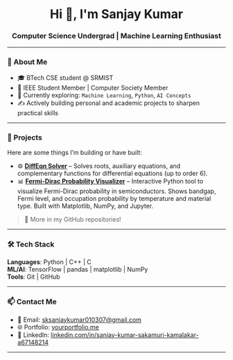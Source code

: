<h1 align="center">Hi 👋, I'm Sanjay Kumar</h1>
<h3 align="center">Computer Science Undergrad | Machine Learning Enthusiast</h3>

---

### 🔧 About Me

- 🎓 BTech CSE student @ SRMIST  
- 📌 IEEE Student Member | Computer Society Member  
- 🧠 Currently exploring: `Machine Learning`, `Python`, `AI Concepts`  
- ✍️ Actively building personal and academic projects to sharpen practical skills  

---

### 🧪 Projects

Here are some things I’m building or have built:

- ⚙️ **[DiffEqn Solver](#)** – Solves roots, auxiliary equations, and complementary functions for differential equations (up to order 6).  
- 📊 **[Fermi-Dirac Probability Visualizer](#)** – Interactive Python tool to visualize Fermi-Dirac probability in semiconductors. Shows bandgap, Fermi level, and occupation probability by temperature and material type. Built with Matplotlib, NumPy, and Jupyter.

> 📌 More in my GitHub repositories!

---

### 🛠️ Tech Stack

**Languages**: Python | C++ | C  
**ML/AI**: TensorFlow | pandas | matplotlib | NumPy  
**Tools**: Git | GitHub  

---

### 📫 Contact Me

- 📧 Email: [sksanjaykumar010307@gmail.com](mailto:sksanjaykumar010307@gmail.com)  
- 🌐 Portfolio: [yourportfolio.me](#)  
- 🔗 LinkedIn: [linkedin.com/in/sanjay-kumar-sakamuri-kamalakar-a67148214](https://linkedin.com/in/sanjay-kumar-sakamuri-kamalakar-a67148214)

---



